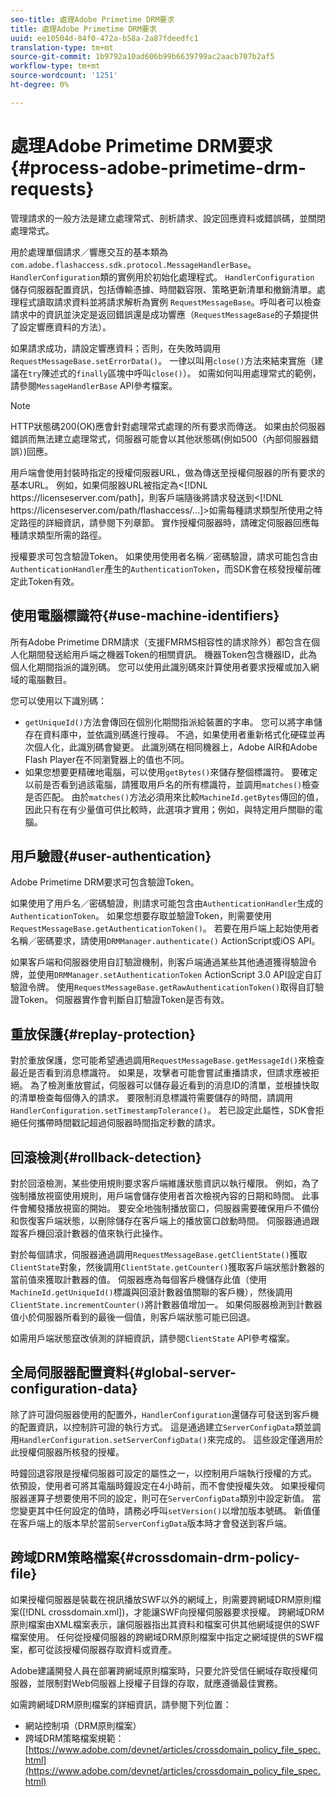 ```yaml
---
seo-title: 處理Adobe Primetime DRM要求
title: 處理Adobe Primetime DRM要求
uuid: ee10504d-84f0-472a-b58a-2a87fdeedfc1
translation-type: tm+mt
source-git-commit: 1b9792a10ad606b99b6639799ac2aacb707b2af5
workflow-type: tm+mt
source-wordcount: '1251'
ht-degree: 0%

---
```



# 處理Adobe Primetime DRM要求{#process-adobe-primetime-drm-requests}

管理請求的一般方法是建立處理常式、剖析請求、設定回應資料或錯誤碼，並關閉處理常式。

用於處理單個請求／響應交互的基本類為`com.adobe.flashaccess.sdk.protocol.MessageHandlerBase`。 `HandlerConfiguration`類的實例用於初始化處理程式。 `HandlerConfiguration` 儲存伺服器配置資訊，包括傳輸憑據、時間戳容限、策略更新清單和撤銷清單。處理程式讀取請求資料並將請求解析為實例 `RequestMessageBase`。呼叫者可以檢查請求中的資訊並決定是返回錯誤還是成功響應（`RequestMessageBase`的子類提供了設定響應資料的方法）。

如果請求成功，請設定響應資料；否則，在失敗時調用`RequestMessageBase.setErrorData()`。 一律以叫用`close()`方法來結束實施（建議在`try`陳述式的`finally`區塊中呼叫`close()`）。 如需如何叫用處理常式的範例，請參閱`MessageHandlerBase` API參考檔案。

>[!NOTE]
>
>HTTP狀態碼200(OK)應會針對處理常式處理的所有要求而傳送。 如果由於伺服器錯誤而無法建立處理常式，伺服器可能會以其他狀態碼(例如500（內部伺服器錯誤）)回應。

用戶端會使用封裝時指定的授權伺服器URL，做為傳送至授權伺服器的所有要求的基本URL。 例如，如果伺服器URL被指定為&lt;[!DNL ht<span></span>tps://licenseserver.com/path]，則客戶端隨後將請求發送到&lt;[!DNL ht<span></span>tps://licenseserver.com/path/flashaccess/...]>如需每種請求類型所使用之特定路徑的詳細資訊，請參閱下列章節。 實作授權伺服器時，請確定伺服器回應每種請求類型所需的路徑。

授權要求可包含驗證Token。 如果使用使用者名稱／密碼驗證，請求可能包含由`AuthenticationHandler`產生的`AuthenticationToken`，而SDK會在核發授權前確定此Token有效。

## 使用電腦標識符{#use-machine-identifiers}

所有Adobe Primetime DRM請求（支援FMRMS相容性的請求除外）都包含在個人化期間發送給用戶端之機器Token的相關資訊。 機器Token包含機器ID，此為個人化期間指派的識別碼。 您可以使用此識別碼來計算使用者要求授權或加入網域的電腦數目。

您可以使用以下識別碼：

* `getUniqueId()`方法會傳回在個別化期間指派給裝置的字串。 您可以將字串儲存在資料庫中，並依識別碼進行搜尋。 不過，如果使用者重新格式化硬碟並再次個人化，此識別碼會變更。 此識別碼在相同機器上，Adobe AIR和Adobe Flash Player在不同瀏覽器上的值也不同。
* 如果您想要更精確地電腦，可以使用`getBytes()`來儲存整個標識符。 要確定以前是否看到過該電腦，請獲取用戶名的所有標識符，並調用`matches()`檢查是否匹配。 由於`matches()`方法必須用來比較`MachineId.getBytes`傳回的值，因此只有在有少量值可供比較時，此選項才實用；例如，與特定用戶關聯的電腦。

## 用戶驗證{#user-authentication}

Adobe Primetime DRM要求可包含驗證Token。

如果使用了用戶名／密碼驗證，則請求可能包含由`AuthenticationHandler`生成的`AuthenticationToken`。 如果您想要存取並驗證Token，則需要使用`RequestMessageBase.getAuthenticationToken()`。 若要在用戶端上起始使用者名稱／密碼要求，請使用`DRMManager.authenticate()` ActionScript或iOS API。

如果客戶端和伺服器使用自訂驗證機制，則客戶端通過某些其他通道獲得驗證令牌，並使用`DRMManager.setAuthenticationToken` ActionScript 3.0 API設定自訂驗證令牌。 使用`RequestMessageBase.getRawAuthenticationToken()`取得自訂驗證Token。 伺服器實作會判斷自訂驗證Token是否有效。

## 重放保護{#replay-protection}

對於重放保護，您可能希望通過調用`RequestMessageBase.getMessageId()`來檢查最近是否看到消息標識符。 如果是，攻擊者可能會嘗試重播請求，但請求應被拒絕。 為了檢測重放嘗試，伺服器可以儲存最近看到的消息ID的清單，並根據快取的清單檢查每個傳入的請求。 要限制消息標識符需要儲存的時間，請調用`HandlerConfiguration.setTimestampTolerance()`。 若已設定此屬性，SDK會拒絕任何攜帶時間戳記超過伺服器時間指定秒數的請求。

## 回滾檢測{#rollback-detection}

對於回滾檢測，某些使用規則要求客戶端維護狀態資訊以執行權限。 例如，為了強制播放視窗使用規則，用戶端會儲存使用者首次檢視內容的日期和時間。 此事件會觸發播放視窗的開始。 要安全地強制播放窗口，伺服器需要確保用戶不備份和恢復客戶端狀態，以刪除儲存在客戶端上的播放窗口啟動時間。 伺服器通過跟蹤客戶機回滾計數器的值來執行此操作。

對於每個請求，伺服器通過調用`RequestMessageBase.getClientState()`獲取`ClientState`對象，然後調用`ClientState.getCounter()`獲取客戶端狀態計數器的當前值來獲取計數器的值。 伺服器應為每個客戶機儲存此值（使用`MachineId.getUniqueId()`標識與回滾計數器值關聯的客戶機），然後調用`ClientState.incrementCounter()`將計數器值增加一。 如果伺服器檢測到計數器值小於伺服器所看到的最後一個值，則客戶端狀態可能已回退。

如需用戶端狀態竄改偵測的詳細資訊，請參閱`ClientState` API參考檔案。

## 全局伺服器配置資料{#global-server-configuration-data}

除了許可證伺服器使用的配置外，`HandlerConfiguration`還儲存可發送到客戶機的配置資訊，以控制許可證的執行方式。 這是通過建立`ServerConfigData`類並調用`HandlerConfiguration.setServerConfigData()`來完成的。 這些設定僅適用於此授權伺服器所核發的授權。

時鐘回退容限是授權伺服器可設定的屬性之一，以控制用戶端執行授權的方式。 依預設，使用者可將其電腦時鐘設定在4小時前，而不會使授權失效。 如果授權伺服器運算子想要使用不同的設定，則可在`ServerConfigData`類別中設定新值。 當您變更其中任何設定的值時，請務必呼叫`setVersion()`以增加版本號碼。 新值僅在客戶端上的版本早於當前`ServerConfigData`版本時才會發送到客戶端。

## 跨域DRM策略檔案{#crossdomain-drm-policy-file}

如果授權伺服器是裝載在視訊播放SWF以外的網域上，則需要跨網域DRM原則檔案([!DNL crossdomain.xml])，才能讓SWF向授權伺服器要求授權。 跨網域DRM原則檔案由XML檔案表示，讓伺服器指出其資料和檔案可供其他網域提供的SWF檔案使用。 任何從授權伺服器的跨網域DRM原則檔案中指定之網域提供的SWF檔案，都可從該授權伺服器存取資料或資產。

Adobe建議開發人員在部署跨網域原則檔案時，只要允許受信任網域存取授權伺服器，並限制對Web伺服器上授權子目錄的存取，就應遵循最佳實務。

如需跨網域DRM原則檔案的詳細資訊，請參閱下列位置：

* 網站控制項（DRM原則檔案）
* 跨域DRM策略檔案規範：[https://www.adobe.com/devnet/articles/crossdomain_policy_file_spec.html](https://www.adobe.com/devnet/articles/crossdomain_policy_file_spec.html)